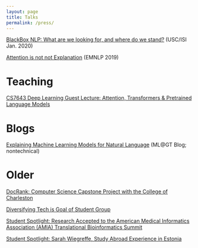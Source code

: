 ```yaml
---
layout: page
title: Talks
permalink: /press/
---
```

[BlackBox NLP: What are we looking for, and where do we stand?](https://bluejeans.com/playback/s/UeELuzcJ8hmhs8YSCjq07WOJY3JCXnkmEnwgWHnde3FLyR4qrQhJcWUyjxV7xIg2) (USC/ISI Jan. 2020)

[Attention is not not Explanation](https://vimeo.com/404731845) (EMNLP 2019)

# Teaching 

[CS7643 Deep Learning Guest Lecture: Attention, Transformers & Pretrained Language Models](https://www.cc.gatech.edu/classes/AY2020/cs7643_fall/slides/L16_attention_transformers.pdf)

# Blogs

[Explaining Machine Learning Models for Natural Language](https://mlatgt.blog/2020/03/25/explaining-machine-learning-models-for-natural-language/) (ML@GT Blog; nontechnical)

# Older

<a href="https://fullmetalhealth.com/docrank-computer-science-capstone-project-college-charleston/">DocRank: Computer Science Capstone Project with the College of Charleston
</a>

<a href="http://today.cofc.edu/2016/12/09/women-in-computing-diversity-in-tech/">Diversifying Tech is Goal of Student Group
</a>

<a href="http://blogs.cofc.edu/compsci/2017/03/06/sarah-wiegreffe-research-accepted-to-the-american-medical-informatics-association-amia-translational-bioinformatics-summit/#.WMcOv8ADa3g.facebook">Student Spotlight: Research Accepted to the American Medical Informatics Association (AMIA) Translational Bioinformatics Summit
</a>

<a href="http://blogs.cofc.edu/compsci/2016/09/12/student-spotlight-sarah-wiegreffe-study-abroad-experience-in-estonia/">Student Spotlight: Sarah Wiegreffe, Study Abroad Experience in Estonia
</a>

